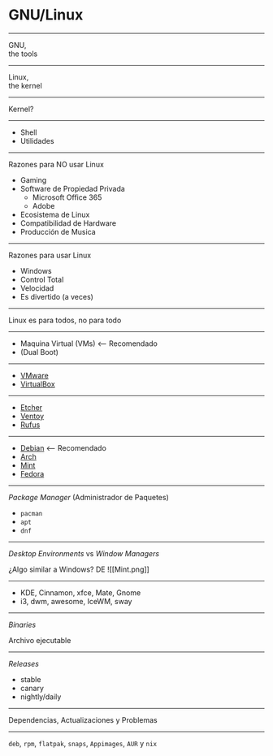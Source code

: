 # GNU/Linux

---

GNU,\
the tools

---

Linux,\
the kernel

---

Kernel?

---

- Shell
- Utilidades

---

Razones para NO usar Linux
- Gaming
- Software de Propiedad Privada
    - Microsoft Office 365
    - Adobe
- Ecosistema de Linux
- Compatibilidad de Hardware
- Producción de Musica

---

Razones para usar Linux

- Windows
- Control Total
- Velocidad
- Es divertido (a veces)

---

Linux es para todos, no para todo

---

- Maquina Virtual (VMs) <-- Recomendado
- (Dual Boot)

---

- [VMware](https://www.vmware.com/products/desktop-hypervisor/workstation-and-fusion)
- [VirtualBox](https://www.virtualbox.org/wiki/Downloads)

---

- [Etcher](https://etcher.balena.io/)
- [Ventoy](https://www.ventoy.net/en/download.html)
- [Rufus](https://rufus.ie/en/)

---

- [Debian](https://www.debian.org/) <-- Recomendado
- [Arch](https://archlinux.org/download/)
- [Mint](https://www.linuxmint.com/download.php)
- [Fedora](https://fedoraproject.org/)

---

*Package Manager* (Administrador de Paquetes)

- `pacman`
- `apt`
- `dnf`

---

*Desktop Environments* vs *Window Managers*

¿Algo similar a Windows? DE
![[Mint.png]]

---

- KDE, Cinnamon, xfce, Mate, Gnome
- i3, dwm, awesome, IceWM, sway

---

*Binaries*

Archivo ejecutable

---

*Releases*

- stable
- canary
- nightly/daily

---

Dependencias, Actualizaciones y Problemas

---

`deb`, `rpm`, `flatpak`, `snaps`, `Appimages`, `AUR` y `nix`
